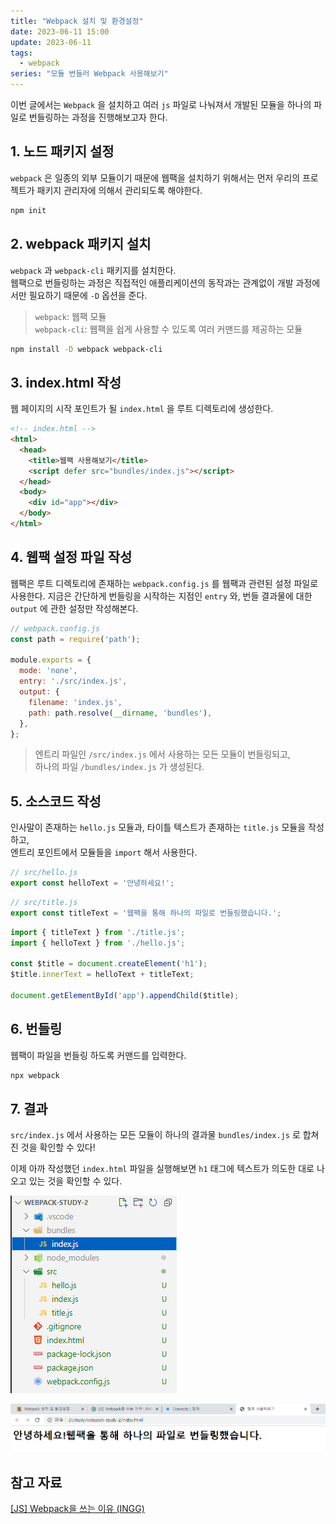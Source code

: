 ```yaml
---
title: "Webpack 설치 및 환경설정"
date: 2023-06-11 15:00
update: 2023-06-11
tags:
  - webpack
series: "모듈 번들러 Webpack 사용해보기"
---
```


이번 글에서는 `Webpack` 을 설치하고 여러 `js` 파일로 나눠져서 개발된 모듈을 하나의 파일로 번들링하는 과정을 진행해보고자 한다.  

## 1. 노드 패키지 설정
`webpack` 은 일종의 외부 모듈이기 때문에 웹팩을 설치하기 위해서는 먼저 우리의 프로젝트가 패키지 관리자에 의해서 관리되도록 해야한다.  

```sh
npm init
```

## 2. webpack 패키지 설치
`webpack` 과 `webpack-cli` 패키지를 설치한다.  
웹팩으로 번들링하는 과정은 직접적인 애플리케이션의 동작과는 관계없이 개발 과정에서만 필요하기 때문에 `-D` 옵션을 준다.

> `webpack`: 웹팩 모듈  
> `webpack-cli`: 웹팩을 쉽게 사용할 수 있도록 여러 커맨드를 제공하는 모듈

```sh
npm install -D webpack webpack-cli
```

## 3. index.html 작성
웹 페이지의 시작 포인트가 될 `index.html` 을 루트 디렉토리에 생성한다.  

```html
<!-- index.html -->
<html>
  <head>
    <title>웹팩 사용해보기</title>
    <script defer src="bundles/index.js"></script>
  </head>
  <body>
    <div id="app"></div>
  </body>
</html>
```

## 4. 웹팩 설정 파일 작성
웹팩은 루트 디렉토리에 존재하는 `webpack.config.js` 를 웹팩과 관련된 설정 파일로 사용한다. 지금은 간단하게 번들링을 시작하는 지점인 `entry` 와, 번들 결과물에 대한 `output` 에 관한 설정만 작성해본다.  

```js
// webpack.config.js
const path = require('path');

module.exports = {
  mode: 'none',
  entry: './src/index.js',
  output: {
    filename: 'index.js',
    path: path.resolve(__dirname, 'bundles'),
  },
};
```

> 엔트리 파일인 `/src/index.js` 에서 사용하는 모든 모듈이 번들링되고,  
하나의 파일 `/bundles/index.js` 가 생성된다.  

## 5. 소스코드 작성
인사말이 존재하는 `hello.js` 모듈과, 타이틀 텍스트가 존재하는 `title.js` 모듈을 작성하고,  
엔트리 포인트에서 모듈들을 `import` 해서 사용한다.  

```js
// src/hello.js
export const helloText = '안녕하세요!';
```

```js
// src/title.js
export const titleText = '웹팩을 통해 하나의 파일로 번들링했습니다.';
```

```js
import { titleText } from './title.js';
import { helloText } from './hello.js';

const $title = document.createElement('h1');
$title.innerText = helloText + titleText;

document.getElementById('app').appendChild($title);
```

## 6. 번들링
웹팩이 파일을 번들링 하도록 커맨드를 입력한다.  

```sh
npx webpack
```

## 7. 결과
`src/index.js` 에서 사용하는 모든 모듈이 하나의 결과물 `bundles/index.js` 로 합쳐진 것을 확인할 수 있다!  

이제 아까 작성했던 `index.html` 파일을 실행해보면 `h1` 태그에 텍스트가 의도한 대로 나오고 있는 것을 확인할 수 있다.  

![번들링 결과](./bundle.png)  

![실행 결과](./browser.png)

## 참고 자료
[[JS] Webpack을 쓰는 이유 (INGG)](https://ingg.dev/webpack/)  